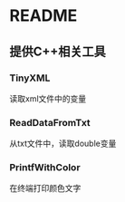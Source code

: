 # README
## 提供C++相关工具
### TinyXML
读取xml文件中的变量
### ReadDataFromTxt
从txt文件中，读取double变量
### PrintfWithColor
在终端打印颜色文字

